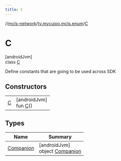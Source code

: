 ```yaml
---
title: C
---
```

//[mcls-network](../../../index.html)/[tv.mycujoo.mcls.enum](../index.html)/[C](index.html)



# C



[androidJvm]\
class [C](index.html)

Define constants that are going to be used across SDK



## Constructors


| | |
|---|---|
| [C](-c.html) | [androidJvm]<br>fun [C](-c.html)() |


## Types


| Name | Summary |
|---|---|
| [Companion](-companion/index.html) | [androidJvm]<br>object [Companion](-companion/index.html) |

